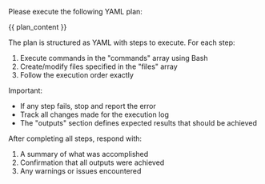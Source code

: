 Please execute the following YAML plan:

{{ plan_content }}

The plan is structured as YAML with steps to execute. For each step:
1. Execute commands in the "commands" array using Bash
2. Create/modify files specified in the "files" array
3. Follow the execution order exactly

Important:
- If any step fails, stop and report the error
- Track all changes made for the execution log
- The "outputs" section defines expected results that should be achieved

After completing all steps, respond with:
1. A summary of what was accomplished
2. Confirmation that all outputs were achieved
3. Any warnings or issues encountered